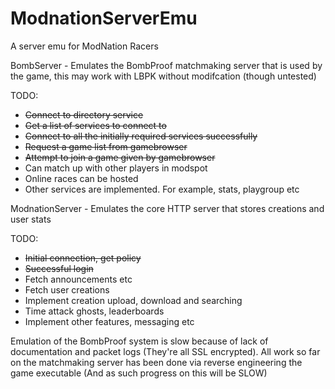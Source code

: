 # ModnationServerEmu
A server emu for ModNation Racers


BombServer - Emulates the BombProof matchmaking server that is used by the game, this may work with LBPK without modifcation (though untested)

TODO:
- ~~Connect to directory service~~
- ~~Get a list of services to connect to~~
- ~~Connect to all the initially required services successfully~~
- ~~Request a game list from gamebrowser~~
- ~~Attempt to join a game given by gamebrowser~~
- Can match up with other players in modspot
- Online races can be hosted
- Other services are implemented. For example, stats, playgroup etc

ModnationServer - Emulates the core HTTP server that stores creations and user stats

TODO:
- ~~Initial connection, get policy~~
- ~~Successful login~~
- Fetch announcements etc
- Fetch user creations
- Implement creation upload, download and searching
- Time attack ghosts, leaderboards
- Implement other features, messaging etc

Emulation of the BombProof system is slow because of lack of documentation and packet logs (They're all SSL encrypted). All work so far on the matchmaking server has been done via reverse engineering the game executable (And as such progress on this will be SLOW)
